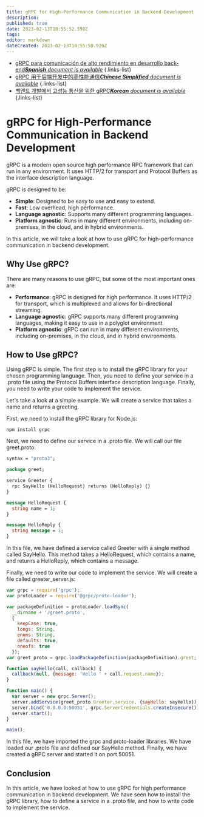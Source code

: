 ```yaml
---
title: gRPC for High-Performance Communication in Backend Development
description: 
published: true
date: 2023-02-13T10:55:52.590Z
tags: 
editor: markdown
dateCreated: 2023-02-13T10:55:50.920Z
---
```


- [gRPC para comunicación de alto rendimiento en desarrollo back-end***Spanish** document is available*](/es/Knowledge-base/Backend/grpc-for-high-performance-communication-in-backend-development)
{.links-list}
- [gRPC 用于后端开发中的高性能通信***Chinese Simplified** document is available*](/zh/Knowledge-base/Backend/grpc-for-high-performance-communication-in-backend-development)
{.links-list}
- [백엔드 개발에서 고성능 통신을 위한 gRPC***Korean** document is available*](/ko/Knowledge-base/Backend/grpc-for-high-performance-communication-in-backend-development)
{.links-list}


# gRPC for High-Performance Communication in Backend Development

gRPC is a modern open source high performance RPC framework that can run in any environment. It uses HTTP/2 for transport and Protocol Buffers as the interface description language.

gRPC is designed to be:

- **Simple**: Designed to be easy to use and easy to extend.
- **Fast**: Low overhead, high performance.
- **Language agnostic**: Supports many different programming languages.
- **Platform agnostic**: Runs in many different environments, including on-premises, in the cloud, and in hybrid environments.

In this article, we will take a look at how to use gRPC for high-performance communication in backend development.

## Why Use gRPC?

There are many reasons to use gRPC, but some of the most important ones are:

- **Performance**: gRPC is designed for high performance. It uses HTTP/2 for transport, which is multiplexed and allows for bi-directional streaming.
- **Language agnostic**: gRPC supports many different programming languages, making it easy to use in a polyglot environment.
- **Platform agnostic**: gRPC can run in many different environments, including on-premises, in the cloud, and in hybrid environments.

## How to Use gRPC?

Using gRPC is simple. The first step is to install the gRPC library for your chosen programming language. Then, you need to define your service in a .proto file using the Protocol Buffers interface description language. Finally, you need to write your code to implement the service.

Let's take a look at a simple example. We will create a service that takes a name and returns a greeting.

First, we need to install the gRPC library for Node.js:

```
npm install grpc
```

Next, we need to define our service in a .proto file. We will call our file greet.proto:

```proto
syntax = "proto3";

package greet;

service Greeter {
  rpc SayHello (HelloRequest) returns (HelloReply) {}
}

message HelloRequest {
  string name = 1;
}

message HelloReply {
  string message = 1;
}
```

In this file, we have defined a service called Greeter with a single method called SayHello. This method takes a HelloRequest, which contains a name, and returns a HelloReply, which contains a message.

Finally, we need to write our code to implement the service. We will create a file called greeter_server.js:

```javascript
var grpc = require('grpc');
var protoLoader = require('@grpc/proto-loader');

var packageDefinition = protoLoader.loadSync(
  __dirname + '/greet.proto',
  {
    keepCase: true,
    longs: String,
    enums: String,
    defaults: true,
    oneofs: true
  });
var greet_proto = grpc.loadPackageDefinition(packageDefinition).greet;

function sayHello(call, callback) {
  callback(null, {message: 'Hello ' + call.request.name});
}

function main() {
  var server = new grpc.Server();
  server.addService(greet_proto.Greeter.service, {sayHello: sayHello});
  server.bind('0.0.0.0:50051', grpc.ServerCredentials.createInsecure());
  server.start();
}

main();
```

In this file, we have imported the grpc and proto-loader libraries. We have loaded our .proto file and defined our SayHello method. Finally, we have created a gRPC server and started it on port 50051.

## Conclusion

In this article, we have looked at how to use gRPC for high performance communication in backend development. We have seen how to install the gRPC library, how to define a service in a .proto file, and how to write code to implement the service.